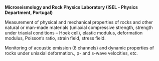 **Microseismology and Rock Physics Laboratory (ISEL - Physics
Department, Portugal)**

Measurement of physical and mechanical properties of rocks and other
natural or man-made materials (uniaxial compressive strength, strength
under triaxial conditions – Hoek cell), elastic modulus, deformation
modulus, Poisson’s ratio, strain field, stress field.

Monitoring of acoustic emission (8 channels) and dynamic properties of
rocks under uniaxial deformation., p- and s-wave velocities, etc.
